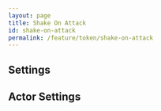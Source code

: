 ```yaml
---
layout: page
title: Shake On Attack
id: shake-on-attack
permalink: /feature/token/shake-on-attack
---
```


## Settings

## Actor Settings
